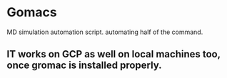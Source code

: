 # Gomacs
 MD simulation automation script. automating half of the command.
 ## IT works on GCP as well on local machines too, once gromac is installed properly.
